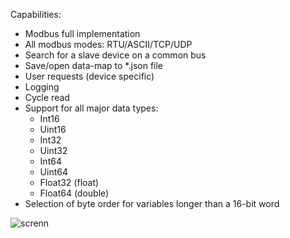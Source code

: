 Capabilities:
* Modbus full implementation
* All modbus modes: RTU/ASCII/TCP/UDP
* Search for a slave device on a common bus
* Save/open data-map to *.json file
* User requests (device specific)
* Logging
* Cycle read
* Support for all major data types:
   * Int16
   * Uint16
   * Int32
   * Uint32
   * Int64
   * Uint64
   * Float32 (float)
   * Float64 (double)
* Selection of byte order for variables longer than a 16-bit word

![screnn](https://github.com/c-not-around/u-modbus/assets/173079314/38e7d232-2193-437c-8977-8b41932a3a47)
